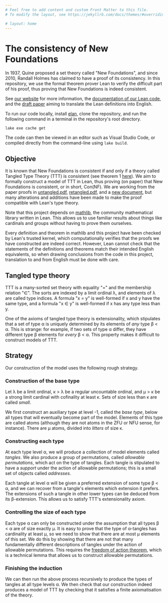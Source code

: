```yaml
---
# Feel free to add content and custom Front Matter to this file.
# To modify the layout, see https://jekyllrb.com/docs/themes/#overriding-theme-defaults

# layout: home
---
```


# The consistency of New Foundations

In 1937, Quine proposed a set theory called "New Foundations", and since 2010, Randall Holmes has claimed to have a proof of its consistency.
In this repository, we use the formal theorem prover Lean to verify the difficult part of his proof, thus proving that New Foundations is indeed consistent.

See [our website](https://leanprover-community.github.io/con-nf/) for more information, the [documentation of our Lean code](https://leanprover-community.github.io/con-nf/doc/), and the [draft paper](https://zeramorphic.github.io/con-nf-paper/main.pdf) aiming to translate the Lean definitions into English.

To run our code locally, install [elan](https://github.com/leanprover/elan), clone the repository, and run the following command in a terminal in the repository's root directory.
```
lake exe cache get
```
The code can then be viewed in an editor such as Visual Studio Code, or compiled directly from the command-line using `lake build`.

## Objective

It is known that New Foundations is consistent if and only if a theory called Tangled Type Theory (TTT) is consistent (see theorem 1 [here](https://randall-holmes.github.io/Papers/tangled.pdf)).
We aim to formally construct a model of TTT in Lean, thus proving (on paper) that New Foundations is consistent, or in short, Con(NF).
We are working from the paper proofs in [untangled.pdf](https://randall-holmes.github.io/Nfproof/untangled.pdf), [retangled.pdf](https://randall-holmes.github.io/Nfproof/retangled.pdf), and a [new document](https://randall-holmes.github.io/Nfproof/newnfdoc.pdf), but many alterations and additions have been made to make the proof compatible with Lean's type theory.

Note that this project depends on [mathlib](https://github.com/leanprover-community/mathlib4), the community mathematical library written in Lean.
This allows us to use familiar results about things like cardinals and groups without having to prove them ourselves.

Every definition and theorem in mathlib and this project have been checked by Lean's trusted kernel, which computationally verifies that the proofs we have constructed are indeed correct.
However, Lean cannot check that the statements of the definitions and theorems match their intended English equivalents, so when drawing conclusions from the code in this project, translation to and from English must be done with care.

## Tangled type theory

TTT is a many-sorted set theory with equality "=" and the membership relation "∈".
The sorts are indexed by a limit ordinal λ, and elements of λ are called type indices.
A formula "x = y" is well-formed if x and y have the same type, and a formula "x ∈ y" is well-formed if x has any type less than y.

One of the axioms of tangled type theory is extensionality, which stipulates that a set of type α is uniquely determined by its elements of *any* type β < α.
This is strange: for example, if two sets of type α differ, they have different type β elements for *every* β < α.
This property makes it difficult to construct models of TTT.

## Strategy

Our construction of the model uses the following rough strategy.

### Construction of the base type

Let λ be a limit ordinal, κ > λ be a regular uncountable ordinal, and μ > κ be a strong limit cardinal with cofinality at least κ.
Sets of size less than κ are called *small*.

We first construct an auxiliary type at level -1, called the *base type*, below all types that will eventually become part of the model.
Elements of this type are called atoms (although they are not atoms in the ZFU or NFU sense, for instance).
There are μ atoms, divided into *litters* of size κ.

### Constructing each type

At each type level α, we will produce a collection of model elements called *tangles*.
We also produce a group of permutations, called *allowable permutations*, which act on the type of tangles.
Each tangle is stipulated to have a *support* under the action of allowable permutations; this is a small set of objects called *addresses*.

Each tangle at level α will be given a preferred extension of some type β < α, and we can recover from a tangle's elements which extension it prefers.
The extensions of such a tangle in other lower types can be deduced from its β-extension.
This allows us to satisfy TTT's extensionality axiom.

### Controlling the size of each type

Each type α can only be constructed under the assumption that all types β < α are of size exactly μ.
It is easy to prove that the type of α-tangles has cardinality at least μ, so we need to show that there are at most μ elements of this set.
We do this by showing that there are not that many fundamentally different descriptions of tangles under the action of allowable permutations.
This requires the [freedom of action theorem](https://leanprover-community.github.io/con-nf/doc/ConNF/FOA/Result.html#ConNF.StructApprox.freedom_of_action), which is a technical lemma that allows us to construct allowable permutations.

### Finishing the induction

We can then run the above process recursively to produce the types of tangles at all type levels α.
We then check that our construction indeed produces a model of TTT by checking that it satisfies a finite axiomatisation of the theory.
